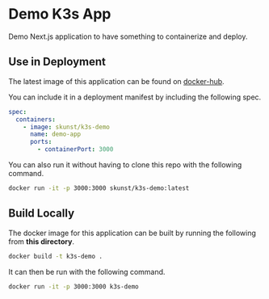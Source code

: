 # Demo K3s App

Demo Next.js application to have something to containerize and deploy.

## Use in Deployment

The latest image of this application can be found on [docker-hub](https://hub.docker.com/repository/docker/skunst/k3s-demo).

You can include it in a deployment manifest by including the following spec.

```yaml
spec:
  containers:
    - image: skunst/k3s-demo
      name: demo-app
      ports:
        - containerPort: 3000
```

You can also run it without having to clone this repo with the following command.

```bash
docker run -it -p 3000:3000 skunst/k3s-demo:latest
```

## Build Locally

The docker image for this application can be built by running the following
from **this directory**.

```bash
docker build -t k3s-demo .
```

It can then be run with the following command.

```bash
docker run -it -p 3000:3000 k3s-demo
```
